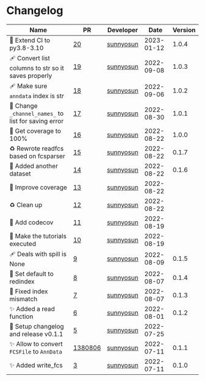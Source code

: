 # Changelog

<!-- prettier-ignore -->
Name | PR | Developer | Date | Version
--- | --- | --- | --- | ---
👷 Extend CI to py3.8-3.10 | [20](https://github.com/laminlabs/readfcs/pull/20) | [sunnyosun](https://github.com/sunnyosun) | 2023-01-12 | 1.0.4
🩹 Convert list columns to str so it saves properly | [19](https://github.com/laminlabs/readfcs/pull/19) | [sunnyosun](https://github.com/sunnyosun) | 2022-09-08 | 1.0.3
🩹 Make sure `anndata` index is str | [18](https://github.com/laminlabs/readfcs/pull/18) | [sunnyosun](https://github.com/sunnyosun) | 2022-09-06 | 1.0.2
🐛 Change `_channel_names_` to list for saving error | [17](https://github.com/laminlabs/readfcs/pull/17) | [sunnyosun](https://github.com/sunnyosun) | 2022-08-30 | 1.0.1
🎨 Get coverage to 100% | [16](https://github.com/laminlabs/readfcs/pull/16) | [sunnyosun](https://github.com/sunnyosun) | 2022-08-22 | 1.0.0
♻️ Rewrote readfcs based on fcsparser | [15](https://github.com/laminlabs/readfcs/pull/15) | [sunnyosun](https://github.com/sunnyosun) | 2022-08-22 | 0.1.7
🍱 Added another dataset | [14](https://github.com/laminlabs/readfcs/pull/14) | [sunnyosun](https://github.com/sunnyosun) | 2022-08-22 | 0.1.6
🎨 Improve coverage | [13](https://github.com/laminlabs/readfcs/pull/13) | [sunnyosun](https://github.com/sunnyosun) | 2022-08-22 |
♻️ Clean up | [12](https://github.com/laminlabs/readfcs/pull/12) | [sunnyosun](https://github.com/sunnyosun) | 2022-08-22 |
👷 Add codecov | [11](https://github.com/laminlabs/readfcs/pull/11) | [sunnyosun](https://github.com/sunnyosun) | 2022-08-19 |
📝 Make the tutorials executed | [10](https://github.com/laminlabs/readfcs/pull/10) | [sunnyosun](https://github.com/sunnyosun) | 2022-08-19 |
🩹 Deals with spill is None | [9](https://github.com/laminlabs/readfcs/pull/9) | [sunnyosun](https://github.com/sunnyosun) | 2022-08-09 | 0.1.5
🎨 Set default to redindex | [8](https://github.com/laminlabs/readfcs/pull/8) | [sunnyosun](https://github.com/sunnyosun) | 2022-08-07 | 0.1.4
🎨 Fixed index mismatch | [7](https://github.com/laminlabs/readfcs/pull/7) | [sunnyosun](https://github.com/sunnyosun) | 2022-08-07 | 0.1.3
✨ Added a read function | [6](https://github.com/laminlabs/readfcs/pull/6) | [sunnyosun](https://github.com/sunnyosun) | 2022-08-01 | 0.1.2
🔖 Setup changelog and release v0.1.1 | [5](https://github.com/laminlabs/readfcs/pull/5) | [sunnyosun](https://github.com/sunnyosun) | 2022-07-25 |
✨ Allow to convert `FCSFile` to `AnnData` | [1380806](https://github.com/laminlabs/readfcs/commit/f883805feec636a5b160fe57f7b279fa292652a2) | [sunnyosun](https://github.com/sunnyosun) | 2022-07-11 | 0.1.1
✨ Added write_fcs | [3](https://github.com/laminlabs/readfcs/pull/3) | [sunnyosun](https://github.com/sunnyosun) | 2022-07-11 | 0.1.0
